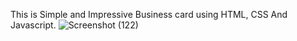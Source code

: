 This is Simple and Impressive Business card using HTML, CSS And Javascript.
![Screenshot (122)](https://github.com/Rajani-londhe/visitingCard/assets/110283958/49e2526b-bda7-42b4-9069-bacb7d60abbd)
